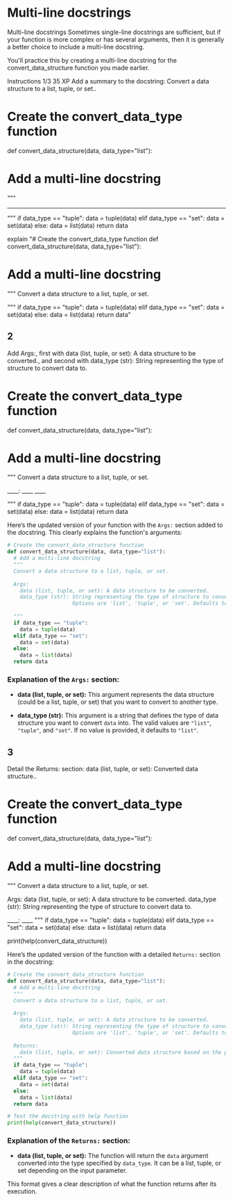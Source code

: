 # Multi-line docstrings

Multi-line docstrings
Sometimes single-line docstrings are sufficient, but if your function is more complex or has several arguments, then it is generally a better choice to include a multi-line docstring.

You'll practice this by creating a multi-line docstring for the convert_data_structure function you made earlier.

Instructions 1/3
35 XP
Add a summary to the docstring: Convert a data structure to a list, tuple, or set..

# Create the convert_data_type function
def convert_data_structure(data, data_type="list"):
  # Add a multi-line docstring
  """
  ____
  
  
  	
    
    
  
  	
  """
  if data_type == "tuple":
    data = tuple(data)
  elif data_type == "set":
    data = set(data)
  else:
    data = list(data)
  return data


explain "# Create the convert_data_type function
def convert_data_structure(data, data_type="list"):
  # Add a multi-line docstring
  """
  Convert a data structure to a list, tuple, or set.
  
  
  	
    
    
  
  	
  """
  if data_type == "tuple":
    data = tuple(data)
  elif data_type == "set":
    data = set(data)
  else:
    data = list(data)
  return data"

## 2

Add Args:, first with data (list, tuple, or set): A data structure to be converted., and second with data_type (str): String representing the type of structure to convert data to.

# Create the convert_data_type function
def convert_data_structure(data, data_type="list"):
  # Add a multi-line docstring
  """
  Convert a data structure to a list, tuple, or set.
  
  ____:
  	____
    ____
    
  
  	
  """
  if data_type == "tuple":
    data = tuple(data)
  elif data_type == "set":
    data = set(data)
  else:
    data = list(data)
  return data


  Here’s the updated version of your function with the `Args:` section added to the docstring. This clearly explains the function's arguments:

```python
# Create the convert_data_structure function
def convert_data_structure(data, data_type="list"):
  # Add a multi-line docstring
  """
  Convert a data structure to a list, tuple, or set.
  
  Args:
    data (list, tuple, or set): A data structure to be converted.
    data_type (str): String representing the type of structure to convert data to.
                     Options are 'list', 'tuple', or 'set'. Defaults to 'list'.
  
  """
  if data_type == "tuple":
    data = tuple(data)
  elif data_type == "set":
    data = set(data)
  else:
    data = list(data)
  return data
```

### Explanation of the `Args:` section:

- **data (list, tuple, or set):** This argument represents the data structure (could be a list, tuple, or set) that you want to convert to another type.
  
- **data_type (str):** This argument is a string that defines the type of data structure you want to convert `data` into. The valid values are `"list"`, `"tuple"`, and `"set"`. If no value is provided, it defaults to `"list"`.

## 3

Detail the Returns: section: data (list, tuple, or set): Converted data structure..

# Create the convert_data_type function
def convert_data_structure(data, data_type="list"):
  # Add a multi-line docstring
  """
  Convert a data structure to a list, tuple, or set.
  
  Args:
  	data (list, tuple, or set): A data structure to be converted.
    data_type (str): String representing the type of structure to convert data to.
    
  ____:
  	____
  """
  if data_type == "tuple":
    data = tuple(data)
  elif data_type == "set":
    data = set(data)
  else:
    data = list(data)
  return data

print(help(convert_data_structure))


Here’s the updated version of the function with a detailed `Returns:` section in the docstring:

```python
# Create the convert_data_structure function
def convert_data_structure(data, data_type="list"):
  # Add a multi-line docstring
  """
  Convert a data structure to a list, tuple, or set.
  
  Args:
    data (list, tuple, or set): A data structure to be converted.
    data_type (str): String representing the type of structure to convert data to.
                     Options are 'list', 'tuple', or 'set'. Defaults to 'list'.
  
  Returns:
    data (list, tuple, or set): Converted data structure based on the provided data_type.
  """
  if data_type == "tuple":
    data = tuple(data)
  elif data_type == "set":
    data = set(data)
  else:
    data = list(data)
  return data

# Test the docstring with help function
print(help(convert_data_structure))
```

### Explanation of the `Returns:` section:

- **data (list, tuple, or set):** The function will return the `data` argument converted into the type specified by `data_type`. It can be a list, tuple, or set depending on the input parameter.

This format gives a clear description of what the function returns after its execution.